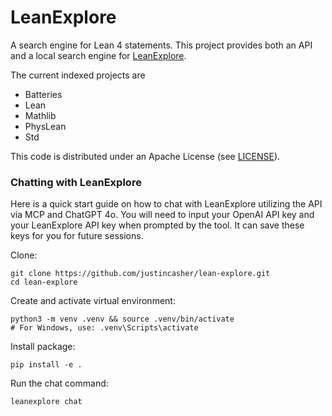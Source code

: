 # LeanExplore

A search engine for Lean 4 statements. This project provides both an API and a local search engine for [LeanExplore](http://www.leanexplore.com).

The current indexed projects are

* Batteries
* Lean
* Mathlib
* PhysLean
* Std

This code is distributed under an Apache License (see [LICENSE](LICENSE)).

### Chatting with LeanExplore

Here is a quick start guide on how to chat with LeanExplore utilizing the API via MCP and ChatGPT 4o. You will need to input your OpenAI API key and your LeanExplore API key when prompted by the tool. It can save these keys for you for future sessions.

Clone:
```
git clone https://github.com/justincasher/lean-explore.git
cd lean-explore
```
Create and activate virtual environment:
```
python3 -m venv .venv && source .venv/bin/activate
# For Windows, use: .venv\Scripts\activate
```
Install package:
```
pip install -e .
```
Run the chat command:
```
leanexplore chat
```
